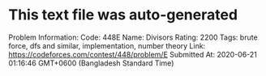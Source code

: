# This text file was auto-generated

Problem Information:
Code: 448E
Name: Divisors
Rating: 2200
Tags: brute force, dfs and similar, implementation, number theory
Link: https://codeforces.com/contest/448/problem/E
Submitted At: 2020-06-21 01:16:46 GMT+0600 (Bangladesh Standard Time)